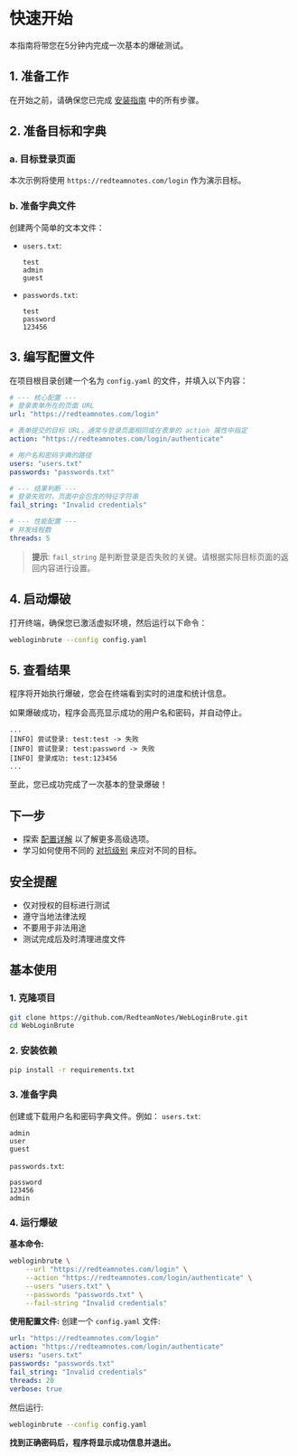 # 快速开始

本指南将带您在5分钟内完成一次基本的爆破测试。

## 1. 准备工作

在开始之前，请确保您已完成 [安装指南](./Installation.md) 中的所有步骤。

## 2. 准备目标和字典

### a. 目标登录页面
本次示例将使用 `https://redteamnotes.com/login` 作为演示目标。

### b. 准备字典文件
创建两个简单的文本文件：
- `users.txt`:
  ```
  test
  admin
  guest
  ```
- `passwords.txt`:
  ```
  test
  password
  123456
  ```

## 3. 编写配置文件

在项目根目录创建一个名为 `config.yaml` 的文件，并填入以下内容：

```yaml
# --- 核心配置 ---
# 登录表单所在的页面 URL
url: "https://redteamnotes.com/login"

# 表单提交的目标 URL，通常与登录页面相同或在表单的 action 属性中指定
action: "https://redteamnotes.com/login/authenticate"

# 用户名和密码字典的路径
users: "users.txt"
passwords: "passwords.txt"

# --- 结果判断 ---
# 登录失败时，页面中会包含的特征字符串
fail_string: "Invalid credentials"

# --- 性能配置 ---
# 并发线程数
threads: 5
```

> **提示**: `fail_string` 是判断登录是否失败的关键。请根据实际目标页面的返回内容进行设置。

## 4. 启动爆破

打开终端，确保您已激活虚拟环境，然后运行以下命令：

```bash
webloginbrute --config config.yaml
```

## 5. 查看结果

程序将开始执行爆破，您会在终端看到实时的进度和统计信息。

如果爆破成功，程序会高亮显示成功的用户名和密码，并自动停止。

```
...
[INFO] 尝试登录: test:test -> 失败
[INFO] 尝试登录: test:password -> 失败
[INFO] 登录成功: test:123456
...
```

至此，您已成功完成了一次基本的登录爆破！

## 下一步

- 探索 [配置详解](./Configuration.md) 以了解更多高级选项。
- 学习如何使用不同的 [对抗级别](./Aggression-Levels.md) 来应对不同的目标。

## 安全提醒

- 仅对授权的目标进行测试
- 遵守当地法律法规
- 不要用于非法用途
- 测试完成后及时清理进度文件

## 基本使用

### 1. 克隆项目
```bash
git clone https://github.com/RedteamNotes/WebLoginBrute.git
cd WebLoginBrute
```

### 2. 安装依赖
```bash
pip install -r requirements.txt
```

### 3. 准备字典
创建或下载用户名和密码字典文件。例如：
`users.txt`:
```
admin
user
guest
```
`passwords.txt`:
```
password
123456
admin
```

### 4. 运行爆破
**基本命令:**
```bash
webloginbrute \
    --url "https://redteamnotes.com/login" \
    --action "https://redteamnotes.com/login/authenticate" \
    --users "users.txt" \
    --passwords "passwords.txt" \
    --fail-string "Invalid credentials"
```

**使用配置文件:**
创建一个 `config.yaml` 文件:
```yaml
url: "https://redteamnotes.com/login"
action: "https://redteamnotes.com/login/authenticate"
users: "users.txt"
passwords: "passwords.txt"
fail_string: "Invalid credentials"
threads: 20
verbose: true
```
然后运行:
```bash
webloginbrute --config config.yaml
```

**找到正确密码后，程序将显示成功信息并退出。** 